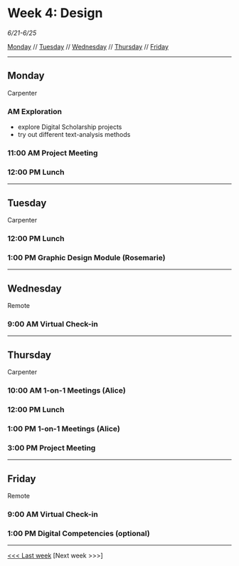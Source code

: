 # Week 4: Design

*6/21-6/25*

[Monday](#monday) // [Tuesday](#tuesday) // [Wednesday](#wednesday) // [Thursday](#thursday) // [Friday](#friday)

---

## Monday
Carpenter

### AM  Exploration
- explore Digital Scholarship projects
- try out different text-analysis methods

### 11:00 AM  Project Meeting
### 12:00 PM  Lunch
---

## Tuesday
Carpenter

### 12:00 PM  Lunch
### 1:00 PM  Graphic Design Module (Rosemarie)
---

## Wednesday
Remote

### 9:00 AM Virtual Check-in

---

## Thursday
Carpenter

### 10:00 AM 1-on-1 Meetings (Alice)
### 12:00 PM  Lunch
### 1:00 PM  1-on-1 Meetings (Alice)
### 3:00 PM  Project Meeting 
---

## Friday
Remote

### 9:00 AM  Virtual Check-in

### 1:00 PM  Digital Competencies (optional)
---

[<<< Last week](/3-text.md) [Next week >>>]
